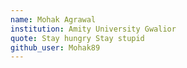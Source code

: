 ```yaml
---
name: Mohak Agrawal
institution: Amity University Gwalior
quote: Stay hungry Stay stupid
github_user: Mohak89
---
```

